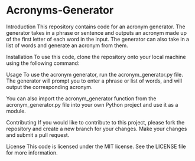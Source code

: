 # Acronyms-Generator

Introduction
This repository contains code for an acronym generator. The generator takes in a phrase or sentence and outputs an acronym made up of the first letter of each word in the input. The generator can also take in a list of words and generate an acronym from them.

Installation
To use this code, clone the repository onto your local machine using the following command:

Usage
To use the acronym generator, run the acronym_generator.py file. The generator will prompt you to enter a phrase or list of words, and will output the corresponding acronym.

You can also import the acronym_generator function from the acronym_generator.py file into your own Python project and use it as a module.

Contributing
If you would like to contribute to this project, please fork the repository and create a new branch for your changes. Make your changes and submit a pull request.

License
This code is licensed under the MIT license. See the LICENSE file for more information.
